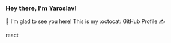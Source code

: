 ### Hey there, I'm Yaroslav! 
👋 I'm glad to see you here! This is my :octocat: GitHub Profile ✍️

 react


